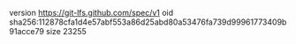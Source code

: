 version https://git-lfs.github.com/spec/v1
oid sha256:112878cfa1d4e57abf553a86d25abd80a53476fa739d99961773409b91acce79
size 23255

